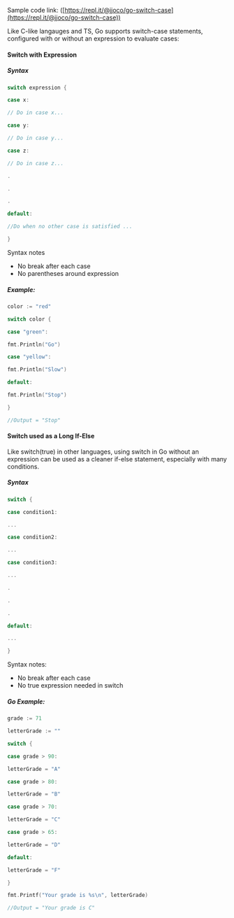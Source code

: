 Sample code link: ([https://repl.it/@jjoco/go-switch-case](https://repl.it/@jjoco/go-switch-case))

Like C-like langauges and TS, Go supports switch-case statements, configured with or without an expression to evaluate cases:

#### Switch with Expression

##### Syntax
```go
switch expression {

case x:

// Do in case x...

case y:

// Do in case y...

case z:

// Do in case z...

.

.

.

default:

//Do when no other case is satisfied ...

}
```
Syntax notes

- No break after each case
- No parentheses around expression

##### Example:
```go
color := "red"

switch color {

case "green":

fmt.Println("Go")

case "yellow":

fmt.Println("Slow")

default:

fmt.Println("Stop")

}

//Output = "Stop"
```
#### Switch used as a Long If-Else

Like switch(true) in other languages, using switch in Go without an expression can be used as a cleaner if-else statement, especially with many conditions.

##### Syntax

```go
switch {

case condition1:

...

case condition2:

...

case condition3:

...

.

.

.

default:

...

}
```
Syntax notes:

- No break after each case
- No true expression needed in switch

##### Go Example:
```go
grade := 71

letterGrade := ""

switch {

case grade > 90:

letterGrade = "A"

case grade > 80:

letterGrade = "B"

case grade > 70:

letterGrade = "C"

case grade > 65:

letterGrade = "D"

default:

letterGrade = "F"

}

fmt.Printf("Your grade is %s\n", letterGrade)

//Output = "Your grade is C"
```